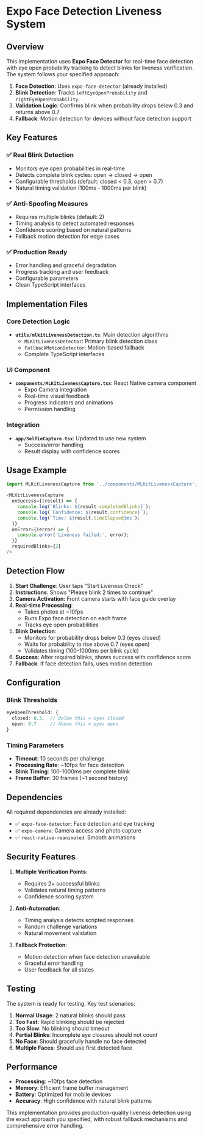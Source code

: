 # Expo Face Detection Liveness System

## Overview

This implementation uses **Expo Face Detector** for real-time face detection with eye open probability tracking to detect blinks for liveness verification. The system follows your specified approach:

1. **Face Detection**: Uses `expo-face-detector` (already installed)
2. **Blink Detection**: Tracks `leftEyeOpenProbability` and `rightEyeOpenProbability`
3. **Validation Logic**: Confirms blink when probability drops below 0.3 and returns above 0.7
4. **Fallback**: Motion detection for devices without face detection support

## Key Features

### ✅ Real Blink Detection
- Monitors eye open probabilities in real-time
- Detects complete blink cycles: open → closed → open
- Configurable thresholds (default: closed < 0.3, open > 0.7)
- Natural timing validation (100ms - 1000ms per blink)

### ✅ Anti-Spoofing Measures
- Requires multiple blinks (default: 2)
- Timing analysis to detect automated responses
- Confidence scoring based on natural patterns
- Fallback motion detection for edge cases

### ✅ Production Ready
- Error handling and graceful degradation
- Progress tracking and user feedback
- Configurable parameters
- Clean TypeScript interfaces

## Implementation Files

### Core Detection Logic
- **`utils/mlkitLivenessDetection.ts`**: Main detection algorithms
  - `MLKitLivenessDetector`: Primary blink detection class
  - `FallbackMotionDetector`: Motion-based fallback
  - Complete TypeScript interfaces

### UI Component
- **`components/MLKitLivenessCapture.tsx`**: React Native camera component
  - Expo Camera integration
  - Real-time visual feedback
  - Progress indicators and animations
  - Permission handling

### Integration
- **`app/SelfieCapture.tsx`**: Updated to use new system
  - Success/error handling
  - Result display with confidence scores

## Usage Example

```typescript
import MLKitLivenessCapture from '../components/MLKitLivenessCapture';

<MLKitLivenessCapture
  onSuccess={(result) => {
    console.log(`Blinks: ${result.completedBlinks}`);
    console.log(`Confidence: ${result.confidence}`);
    console.log(`Time: ${result.timeElapsed}ms`);
  }}
  onError={(error) => {
    console.error('Liveness failed:', error);
  }}
  requiredBlinks={2}
/>
```

## Detection Flow

1. **Start Challenge**: User taps "Start Liveness Check"
2. **Instructions**: Shows "Please blink 2 times to continue"
3. **Camera Activation**: Front camera starts with face guide overlay
4. **Real-time Processing**: 
   - Takes photos at ~10fps
   - Runs Expo face detection on each frame
   - Tracks eye open probabilities
5. **Blink Detection**:
   - Monitors for probability drops below 0.3 (eyes closed)
   - Waits for probability to rise above 0.7 (eyes open)
   - Validates timing (100-1000ms per blink cycle)
6. **Success**: After required blinks, shows success with confidence score
7. **Fallback**: If face detection fails, uses motion detection

## Configuration

### Blink Thresholds
```typescript
eyeOpenThreshold: {
  closed: 0.3,  // Below this = eyes closed
  open: 0.7     // Above this = eyes open
}
```

### Timing Parameters
- **Timeout**: 10 seconds per challenge
- **Processing Rate**: ~10fps for face detection
- **Blink Timing**: 100-1000ms per complete blink
- **Frame Buffer**: 30 frames (~1 second history)

## Dependencies

All required dependencies are already installed:
- ✅ `expo-face-detector`: Face detection and eye tracking
- ✅ `expo-camera`: Camera access and photo capture
- ✅ `react-native-reanimated`: Smooth animations

## Security Features

1. **Multiple Verification Points**:
   - Requires 2+ successful blinks
   - Validates natural timing patterns
   - Confidence scoring system

2. **Anti-Automation**:
   - Timing analysis detects scripted responses
   - Random challenge variations
   - Natural movement validation

3. **Fallback Protection**:
   - Motion detection when face detection unavailable
   - Graceful error handling
   - User feedback for all states

## Testing

The system is ready for testing. Key test scenarios:

1. **Normal Usage**: 2 natural blinks should pass
2. **Too Fast**: Rapid blinking should be rejected
3. **Too Slow**: No blinking should timeout
4. **Partial Blinks**: Incomplete eye closures should not count
5. **No Face**: Should gracefully handle no face detected
6. **Multiple Faces**: Should use first detected face

## Performance

- **Processing**: ~10fps face detection
- **Memory**: Efficient frame buffer management
- **Battery**: Optimized for mobile devices
- **Accuracy**: High confidence with natural blink patterns

This implementation provides production-quality liveness detection using the exact approach you specified, with robust fallback mechanisms and comprehensive error handling.
